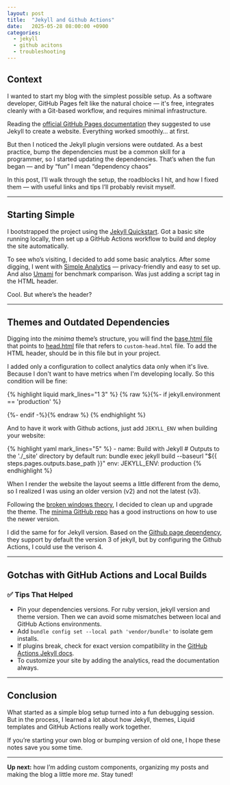 ```yaml
---
layout: post
title:  "Jekyll and Github Actions"
date:   2025-05-28 08:00:00 +0900
categories:
  - jekyll
  - github acitons
  - troubleshooting
---
```


## Context

I wanted to start my blog with the simplest possible setup. As a software developer, GitHub Pages felt like the natural choice — it's free, integrates cleanly with a Git-based workflow, and requires minimal infrastructure.

Reading the <a href="https://docs.github.com/en/pages" target="_blank" rel="noopener noreferrer">official GitHub Pages documentation</a> they suggested to use Jekyll to create a website. Everything worked smoothly… at first.

But then I noticed the Jekyll plugin versions were outdated. As a best practice, bump the dependencies must be a common skill for a programmer, so I started updating the dependencies. That’s when the fun began — and by “fun” I mean “dependency chaos”

In this post, I’ll walk through the setup, the roadblocks I hit, and how I fixed them — with useful links and tips I’ll probably revisit myself.

---

## Starting Simple

I bootstrapped the project using the <a href="https://jekyllrb.com/docs/" target="_blank" rel="noopener noreferrer">Jekyll Quickstart</a>. Got a basic site running locally, then set up a GitHub Actions workflow to build and deploy the site automatically.

To see who’s visiting, I decided to add some basic analytics. After some digging, I went with <a href="https://simpleanalytics.com/" target="_blank" rel="noopener noreferrer">Simple Analytics</a> — privacy-friendly and easy to set up. And also <a href="https://umami.is/" target="_blank" rel="noopener noreferrer">Umami</a> for benchmark comparison. Was just adding a script tag in the HTML header.

Cool. But where’s the header?

---

## Themes and Outdated Dependencies

Digging into the *minima* theme’s structure, you will find the <a href="https://github.com/jekyll/minima/blob/0b7ca6bbdb782a646f8e7b78b1a29fd5032ad4d3/_layouts/base.html#L4" target="_blank" rel="noopener noreferrer">base.html file</a> that points to <a href="https://github.com/jekyll/minima/blob/0b7ca6bbdb782a646f8e7b78b1a29fd5032ad4d3/_includes/head.html#L12" target="_blank" rel="noopener noreferrer">head.html</a> file that refers to `custom-head.html` file. To add the HTML header, should be in this file but in your project.

I added only a configuration to collect analytics data only when it's live. Because I don't want to have metrics when I'm developing locally. So this condition will be fine:

{% highlight liquid mark_lines="1 3" %}
{% raw %}{%- if jekyll.environment == 'production' %}
  <!-- your script analytics here -->
{%- endif -%}{% endraw %}
{% endhighlight %}

And to have it work with Github actions, just add `JEKYLL_ENV` when building your website:

{% highlight yaml mark_lines="5" %}
      - name: Build with Jekyll
        # Outputs to the './_site' directory by default
        run: bundle exec jekyll build --baseurl "${{ steps.pages.outputs.base_path }}"
        env:
          JEKYLL_ENV: production
{% endhighlight %}


When I render the website the layout seems a little different from the demo, so I realized I was using an older version (v2) and not the latest (v3).

Following the <a href="https://en.wikipedia.org/wiki/Broken_windows_theory" target="_blank" rel="noopener noreferrer">broken windows theory</a>, I decided to clean up and upgrade the theme. The <a href="https://github.com/jekyll/minima" target="_blank" rel="noopener noreferrer">minima GitHub repo</a> has a good instructions on how to use the newer version.

I did the same for for Jekyll version. Based on the <a href="https://pages.github.com/versions/" target="_blank" rel="noopener noreferrer">Github page dependency</a>, they support by default the version 3 of jekyll, but by configuring the Github Actions, I could use the verison 4.

---

## Gotchas with GitHub Actions and Local Builds

### ✅ Tips That Helped

- Pin your dependencies versions. For ruby version, jekyll version and theme version. Then we can avoid some mismatches between local and GitHub Actions environments.
- Add `bundle config set --local path 'vendor/bundle'` to isolate gem installs.
- If plugins break, check for exact version compatibility in the <a href="https://jekyllrb.com/docs/continuous-integration/github-actions/" target="_blank" rel="noopener noreferrer">GitHub Actions Jekyll docs</a>.
- To customize your site by adding the analytics, read the documentation always.

---

## Conclusion

What started as a simple blog setup turned into a fun debugging session. But in the process, I learned a lot about how Jekyll, themes, Liquid templates and GitHub Actions really work together.

If you’re starting your own blog or bumping version of old one, I hope these notes save you some time.

---

**Up next:** how I’m adding custom components, organizing my posts and making the blog a little more *me*. Stay tuned!

